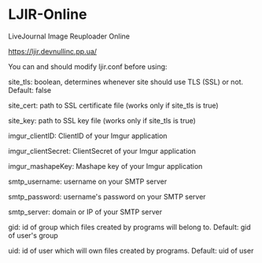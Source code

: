 # LJIR-Online
LiveJournal Image Reuploader Online

https://ljir.devnullinc.pp.ua/

You can and should modify ljir.conf before using:


site_tls: boolean, determines whenever site should use TLS (SSL) or not. Default: false

site_cert: path to SSL certificate file (works only if site_tls is true)

site_key: path to SSL key file (works only if site_tls is true)


imgur_clientID: ClientID of your Imgur application

imgur_clientSecret: ClientSecret of your Imgur application

imgur_mashapeKey: Mashape key of your Imgur application


smtp_username: username on your SMTP server

smtp_password: username's password on your SMTP server

smtp_server: domain or IP of your SMTP server


gid: id of group which files created by programs will belong to. Default: gid of user's group

uid: id of user which will own files created by programs. Default: uid of user
